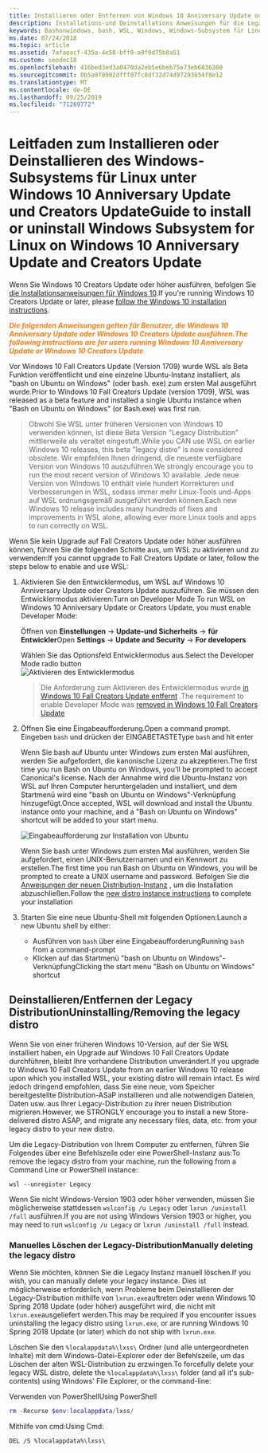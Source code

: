 ```yaml
---
title: Installieren oder Entfernen von Windows 10 Anniversary Update oder Creators Update
description: Installations-und Deinstallations Anweisungen für die Legacy-, Beta-Distribution von Windows 10 Anniversary Update oder Creators Update
keywords: Bashonwindows, bash, WSL, Windows, Windows-Subsystem für Linux, windowssubsystem, Ubuntu, Debian, SuSE, Windows 10, Legacy, Beta, installieren, entfernen, deinstallieren, Deinstallation, löschen, veraltet
ms.date: 07/24/2018
ms.topic: article
ms.assetid: 7afaeacf-435a-4e58-bff0-a9f0d75b8a51
ms.custom: seodec18
ms.openlocfilehash: 416bed3ed3a0470da2eb5e6beb75e73eb6836200
ms.sourcegitcommit: 0b5a9f8982dfff07fc8df32d74d97293654f8e12
ms.translationtype: MT
ms.contentlocale: de-DE
ms.lasthandoff: 09/25/2019
ms.locfileid: "71269772"
---
```

# <a name="guide-to-install-or-uninstall-windows-subsystem-for-linux-on-windows-10-anniversary-update-and-creators-update"></a><span data-ttu-id="56eb0-104">Leitfaden zum Installieren oder Deinstallieren des Windows-Subsystems für Linux unter Windows 10 Anniversary Update und Creators Update</span><span class="sxs-lookup"><span data-stu-id="56eb0-104">Guide to install or uninstall Windows Subsystem for Linux on Windows 10 Anniversary Update and Creators Update</span></span> 

<span data-ttu-id="56eb0-105">Wenn Sie Windows 10 Creators Update oder höher ausführen, befolgen Sie [die Installationsanweisungen für Windows 10](install-win10.md).</span><span class="sxs-lookup"><span data-stu-id="56eb0-105">If you're running Windows 10 Creators Update or later, please [follow the Windows 10 installation instructions](install-win10.md).</span></span>

<span data-ttu-id="56eb0-106"><strong><em><span style="color: #f28014">Die folgenden Anweisungen gelten für Benutzer, die Windows 10 Anniversary Update oder Windows 10 Creators Update ausführen.</span></em></strong></span><span class="sxs-lookup"><span data-stu-id="56eb0-106"><strong><em><span style="color: #f28014">The following instructions are for users running Windows 10 Anniversary Update or Windows 10 Creators Update</span></em></strong></span></span>

<span data-ttu-id="56eb0-107">Vor Windows 10 Fall Creators Update (Version 1709) wurde WSL als Beta Funktion veröffentlicht und eine einzelne Ubuntu-Instanz installiert, als "bash on Ubuntu on Windows" (oder bash. exe) zum ersten Mal ausgeführt wurde.</span><span class="sxs-lookup"><span data-stu-id="56eb0-107">Prior to Windows 10 Fall Creators Update (version 1709), WSL was released as a beta feature and installed a single Ubuntu instance when "Bash on Ubuntu on Windows" (or Bash.exe) was first run.</span></span>

> <span data-ttu-id="56eb0-108">Obwohl Sie WSL unter früheren Versionen von Windows 10 verwenden können, ist diese Beta Version "Legacy Distribution" mittlerweile als veraltet eingestuft.</span><span class="sxs-lookup"><span data-stu-id="56eb0-108">While you CAN use WSL on earlier Windows 10 releases, this beta "legacy distro" is now considered obsolete.</span></span> <span data-ttu-id="56eb0-109">Wir empfehlen Ihnen dringend, die neueste verfügbare Version von Windows 10 auszuführen.</span><span class="sxs-lookup"><span data-stu-id="56eb0-109">We strongly encourage you to run the most recent version of Windows 10 available.</span></span> <span data-ttu-id="56eb0-110">Jede neue Version von Windows 10 enthält viele hundert Korrekturen und Verbesserungen in WSL, sodass immer mehr Linux-Tools und-Apps auf WSL ordnungsgemäß ausgeführt werden können.</span><span class="sxs-lookup"><span data-stu-id="56eb0-110">Each new Windows 10 release includes many hundreds of fixes and improvements in WSL alone, allowing ever more Linux tools and apps to run correctly on WSL.</span></span>

<span data-ttu-id="56eb0-111">Wenn Sie kein Upgrade auf Fall Creators Update oder höher ausführen können, führen Sie die folgenden Schritte aus, um WSL zu aktivieren und zu verwenden:</span><span class="sxs-lookup"><span data-stu-id="56eb0-111">If you cannot upgrade to Fall Creators Update or later, follow the steps below to enable and use WSL:</span></span>

1. <span data-ttu-id="56eb0-112">Aktivieren Sie den Entwicklermodus, um WSL auf Windows 10 Anniversary Update oder Creators Update auszuführen. Sie müssen den Entwicklermodus aktivieren:</span><span class="sxs-lookup"><span data-stu-id="56eb0-112">Turn on Developer Mode  To run WSL on Windows 10 Anniversary Update or Creators Update, you must enable Developer Mode:</span></span>

    <span data-ttu-id="56eb0-113">Öffnen von **Einstellungen** -> **Update-und Sicherheits** -> **für Entwickler**</span><span class="sxs-lookup"><span data-stu-id="56eb0-113">Open **Settings** -> **Update and Security** -> **For developers**</span></span>

    <span data-ttu-id="56eb0-114">Wählen Sie das Optionsfeld Entwicklermodus aus.</span><span class="sxs-lookup"><span data-stu-id="56eb0-114">Select the Developer Mode radio button</span></span>  
    ![Aktivieren des Entwicklermodus](media/updateAndSecurity.png)

    > <span data-ttu-id="56eb0-116">Die Anforderung zum Aktivieren des Entwicklermodus wurde [in Windows 10 Fall Creators Update entfernt](https://blogs.msdn.microsoft.com/commandline/2017/06/08/developer-mode-no-longer-required-for-windows-subsystem-for-linux/) .</span><span class="sxs-lookup"><span data-stu-id="56eb0-116">The requirement to enable Developer Mode was [removed in Windows 10 Fall Creators Update](https://blogs.msdn.microsoft.com/commandline/2017/06/08/developer-mode-no-longer-required-for-windows-subsystem-for-linux/)</span></span>

1. <span data-ttu-id="56eb0-117">Öffnen Sie eine Eingabeaufforderung.</span><span class="sxs-lookup"><span data-stu-id="56eb0-117">Open a command prompt.</span></span>  <span data-ttu-id="56eb0-118">Eingeben `bash` und drücken der EINGABETASTE</span><span class="sxs-lookup"><span data-stu-id="56eb0-118">Type `bash` and hit enter</span></span>

    <span data-ttu-id="56eb0-119">Wenn Sie bash auf Ubuntu unter Windows zum ersten Mal ausführen, werden Sie aufgefordert, die kanonische Lizenz zu akzeptieren.</span><span class="sxs-lookup"><span data-stu-id="56eb0-119">The first time you run Bash on Ubuntu on Windows, you'll be prompted to accept Canonical's license.</span></span> <span data-ttu-id="56eb0-120">Nach der Annahme wird die Ubuntu-Instanz von WSL auf Ihren Computer heruntergeladen und installiert, und dem Startmenü wird eine "bash on Ubuntu on Windows"-Verknüpfung hinzugefügt.</span><span class="sxs-lookup"><span data-stu-id="56eb0-120">Once accepted, WSL will download and install the Ubuntu instance onto your machine, and a "Bash on Ubuntu on Windows" shortcut will be added to your start menu.</span></span>

    ![Eingabeaufforderung zur Installation von Ubuntu](media/bashShellInstall.png)

    <span data-ttu-id="56eb0-122">Wenn Sie bash unter Windows zum ersten Mal ausführen, werden Sie aufgefordert, einen UNIX-Benutzernamen und ein Kennwort zu erstellen.</span><span class="sxs-lookup"><span data-stu-id="56eb0-122">The first time you run Bash on Ubuntu on Windows, you will be prompted to create a UNIX username and password.</span></span> <span data-ttu-id="56eb0-123">Befolgen Sie die [Anweisungen der neuen Distribution-Instanz](initialize-distro.md) , um die Installation abzuschließen.</span><span class="sxs-lookup"><span data-stu-id="56eb0-123">Follow the [new distro instance instructions](initialize-distro.md) to complete your installation</span></span>

1. <span data-ttu-id="56eb0-124">Starten Sie eine neue Ubuntu-Shell mit folgenden Optionen:</span><span class="sxs-lookup"><span data-stu-id="56eb0-124">Launch a new Ubuntu shell by either:</span></span>
    * <span data-ttu-id="56eb0-125">Ausführen von `bash` über eine Eingabeaufforderung</span><span class="sxs-lookup"><span data-stu-id="56eb0-125">Running `bash` from a command-prompt</span></span>
    * <span data-ttu-id="56eb0-126">Klicken auf das Startmenü "bash on Ubuntu on Windows"-Verknüpfung</span><span class="sxs-lookup"><span data-stu-id="56eb0-126">Clicking the start menu "Bash on Ubuntu on Windows" shortcut</span></span>

    
## <a name="uninstallingremoving-the-legacy-distro"></a><span data-ttu-id="56eb0-127">Deinstallieren/Entfernen der Legacy Distribution</span><span class="sxs-lookup"><span data-stu-id="56eb0-127">Uninstalling/Removing the legacy distro</span></span>
<span data-ttu-id="56eb0-128">Wenn Sie von einer früheren Windows 10-Version, auf der Sie WSL installiert haben, ein Upgrade auf Windows 10 Fall Creators Update durchführen, bleibt Ihre vorhandene Distribution unverändert.</span><span class="sxs-lookup"><span data-stu-id="56eb0-128">If you upgrade to Windows 10 Fall Creators Update from an earlier Windows 10 release upon which you installed WSL, your existing distro will remain intact.</span></span> <span data-ttu-id="56eb0-129">Es wird jedoch dringend empfohlen, dass Sie eine neue, vom Speicher bereitgestellte Distribution-ASaP installieren und alle notwendigen Dateien, Daten usw. aus Ihrer Legacy-Distribution zu ihrer neuen Distribution migrieren.</span><span class="sxs-lookup"><span data-stu-id="56eb0-129">However, we STRONGLY encourage you to install a new Store-delivered distro ASAP, and migrate any necessary files, data, etc. from your legacy distro to your new distro.</span></span>

<span data-ttu-id="56eb0-130">Um die Legacy-Distribution von Ihrem Computer zu entfernen, führen Sie Folgendes über eine Befehlszeile oder eine PowerShell-Instanz aus:</span><span class="sxs-lookup"><span data-stu-id="56eb0-130">To remove the legacy distro from your machine, run the following from a Command Line or PowerShell instance:</span></span>

```console
wsl --unregister Legacy
```

<span data-ttu-id="56eb0-131">Wenn Sie nicht Windows-Version 1903 oder höher verwenden, müssen Sie möglicherweise stattdessen `wslconfig /u Legacy` oder `lxrun /uninstall /full` ausführen.</span><span class="sxs-lookup"><span data-stu-id="56eb0-131">If you are not using Windows Version 1903 or higher, you may need to run `wslconfig /u Legacy` or `lxrun /uninstall /full` instead.</span></span> 

### <a name="manually-deleting-the-legacy-distro"></a><span data-ttu-id="56eb0-132">Manuelles Löschen der Legacy-Distribution</span><span class="sxs-lookup"><span data-stu-id="56eb0-132">Manually deleting the legacy distro</span></span>
<span data-ttu-id="56eb0-133">Wenn Sie möchten, können Sie die Legacy Instanz manuell löschen.</span><span class="sxs-lookup"><span data-stu-id="56eb0-133">If you wish, you can manually delete your legacy instance.</span></span> <span data-ttu-id="56eb0-134">Dies ist möglicherweise erforderlich, wenn Probleme beim Deinstallieren der Legacy-Distribution mithilfe von `lxrun.exe`auftreten oder wenn Windows 10 Spring 2018 Update (oder höher) ausgeführt wird, die nicht mit `lxrun.exe`ausgeliefert werden.</span><span class="sxs-lookup"><span data-stu-id="56eb0-134">This may be required if you encounter issues uninstalling the legacy distro using `lxrun.exe`, or are running Windows 10 Spring 2018 Update (or later) which do not ship with `lxrun.exe`.</span></span>

<span data-ttu-id="56eb0-135">Löschen Sie den `%localappdata%\lxss\` Ordner (und alle untergeordneten Inhalte) mit dem Windows-Datei-Explorer oder der Befehlszeile, um das Löschen der alten WSL-Distribution zu erzwingen.</span><span class="sxs-lookup"><span data-stu-id="56eb0-135">To forcefully delete your legacy WSL distro, delete the `%localappdata%\lxss\` folder (and all it's sub-contents) using Windows' File Explorer, or the command-line:</span></span>

<span data-ttu-id="56eb0-136">Verwenden von PowerShell</span><span class="sxs-lookup"><span data-stu-id="56eb0-136">Using PowerShell</span></span>
```powershell
rm -Recurse $env:localappdata/lxss/
```

<span data-ttu-id="56eb0-137">Mithilfe von cmd:</span><span class="sxs-lookup"><span data-stu-id="56eb0-137">Using Cmd:</span></span>
```console
DEL /S %localappdata%\lxss\
```
